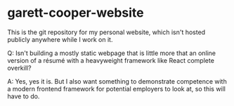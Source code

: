 # garett-cooper-website

This is the git repository for my personal website, which isn't hosted publicly anywhere while I work on it.

Q: Isn't building a mostly static webpage that is little more that an online version of a résumé with a heavyweight framework like React complete overkill? 

A: Yes, yes it is. But I also want something to demonstrate competence with a modern frontend framework for potential employers to look at, so this will have to do.

